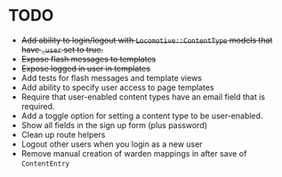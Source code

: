 # TODO

* ~~Add ability to login/logout with `Locomotive::ContentType` models that have `_user` set to true.~~
* ~~Expose flash messages to templates~~
* ~~Expose logged in user in templates~~
* Add tests for flash messages and template views
* Add ability to specify user access to page templates
* Require that user-enabled content types have an email field that is required.
* Add a toggle option for setting a content type to be user-enabled.
* Show all fields in the sign up form (plus password)
* Clean up route helpers
* Logout other users when you login as a new user
* Remove manual creation of warden mappings in after save of `ContentEntry`

